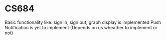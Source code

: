 # CS684
Basic functionality like: sign in, sign out, graph display is implemented
Push Notification is yet to implement (Depends on us wheather to implement or not)

